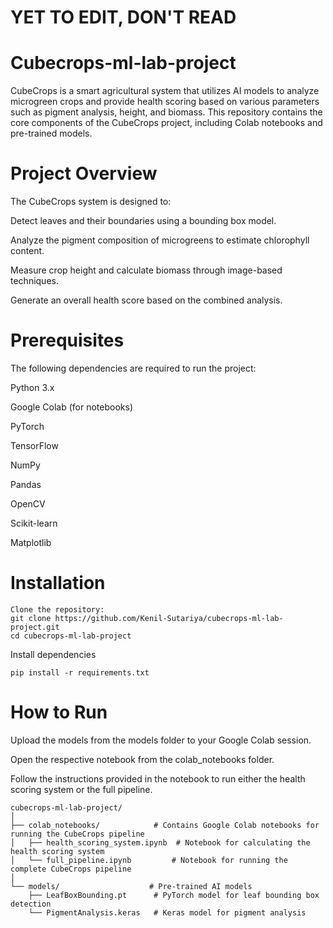 # YET TO EDIT, DON'T READ


















# Cubecrops-ml-lab-project


CubeCrops is a smart agricultural system that utilizes AI models to analyze microgreen crops and provide health scoring based on various parameters such as pigment analysis, height, and biomass. This repository contains the core components of the CubeCrops project, including Colab notebooks and pre-trained models.


# Project Overview

The CubeCrops system is designed to:

Detect leaves and their boundaries using a bounding box model.

Analyze the pigment composition of microgreens to estimate chlorophyll content.

Measure crop height and calculate biomass through image-based techniques.

Generate an overall health score based on the combined analysis.

# Prerequisites

The following dependencies are required to run the project:

Python 3.x

Google Colab (for notebooks)

PyTorch

TensorFlow

NumPy

Pandas

OpenCV

Scikit-learn

Matplotlib


# Installation

```
Clone the repository:
git clone https://github.com/Kenil-Sutariya/cubecrops-ml-lab-project.git
cd cubecrops-ml-lab-project
```

Install dependencies
```
pip install -r requirements.txt
```
# How to Run

Upload the models from the models folder to your Google Colab session.

Open the respective notebook from the colab_notebooks folder.

Follow the instructions provided in the notebook to run either the health scoring system or the full pipeline.

```
cubecrops-ml-lab-project/
│
├── colab_notebooks/            # Contains Google Colab notebooks for running the CubeCrops pipeline
│   ├── health_scoring_system.ipynb  # Notebook for calculating the health scoring system
│   └── full_pipeline.ipynb         # Notebook for running the complete CubeCrops pipeline
│
└── models/                    # Pre-trained AI models
    ├── LeafBoxBounding.pt      # PyTorch model for leaf bounding box detection
    └── PigmentAnalysis.keras   # Keras model for pigment analysis
```
